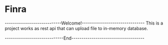 # Finra
----------------------------Welcome!-------------------------------
This is a project works as rest api that can upload file to in-memory database.
























-----------------------------End------------------------------------
